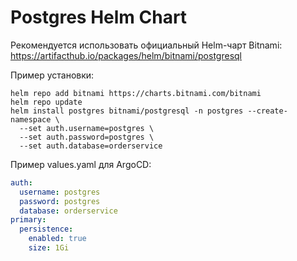 # Postgres Helm Chart

Рекомендуется использовать официальный Helm-чарт Bitnami:
https://artifacthub.io/packages/helm/bitnami/postgresql

Пример установки:

```
helm repo add bitnami https://charts.bitnami.com/bitnami
helm repo update
helm install postgres bitnami/postgresql -n postgres --create-namespace \
  --set auth.username=postgres \
  --set auth.password=postgres \
  --set auth.database=orderservice
```

Пример values.yaml для ArgoCD:
```yaml
auth:
  username: postgres
  password: postgres
  database: orderservice
primary:
  persistence:
    enabled: true
    size: 1Gi
``` 